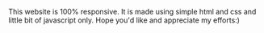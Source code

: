 This website is 100% responsive. It is made using simple html and css and little bit of javascript only. Hope you'd like and appreciate my efforts:)
